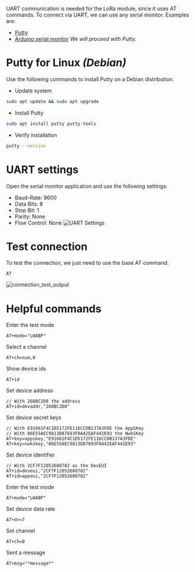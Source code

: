 UART communication is needed for the LoRa module, since it uses AT commands. To connect via UART, we can use any serial monitor. Examples are:
- [Putty](https://www.chiark.greenend.org.uk/~sgtatham/putty/latest.html)
- [Arduino serial monitor](https://www.arduino.cc/en/software)
*We will proceed with Putty.*
# Putty for Linux *(Debian)*
Use the following commands to install Putty on a Debian distribution.
- Update system
``` bash
sudo apt update && sudo apt upgrade
```
- Install Putty
``` bash
sudo apt install putty putty-tools
```
- Verify installation
``` bash
putty --version
```
# UART settings
Open the serial monitor application and use the following settings:
- Baud-Rate:     9600
- Data Bits:        8
- Stop Bit:          1
- Parity:             None
- Flow Control: None
![UART Settings](uart_settings.png)
# Test connection
To test the connection, we just need to use the base AT command.
``` Serial
AT
```
![connection_test_output](uart_test_output.png)
# Helpful commands
Enter the test mode
``` Serial
AT+mode="LWABP"
```

Select a channel
``` Serial
AT+ch=num,0
```

Show device ids
``` Serial
AT+id
```

Set device address
``` Serial
// With 260BC2D8 the address
AT+id=devaddr,"260BC2D8"
```

Set device secret keys
``` Serial
// With E91661F4C1D5172FE116CCDB137A3FDE the AppSKey
// With 06E55AEC9813D87693F0A42EAF441E93 the NwkSKey
AT+key=appskey,"E91661F4C1D5172FE116CCDB137A3FDE"
AT+key=nwkskey,"06E55AEC9813D87693F0A42EAF441E93"
```

Set device identifier
``` Serial
// With 2CF7F12052608782 as the DevEUI
AT+id=deveui,"2CF7F12052608782"
AT+id=appeui,"2CF7F12052608782"
```

Enter the test mode
``` Serial
AT+mode="LWABP"
```

Set device data rate
``` Serial
AT+dr=7
```

Set channel
``` Serial
AT+ch=0
```

Sent a message
``` Serial
AT+msg="*message*"
```
